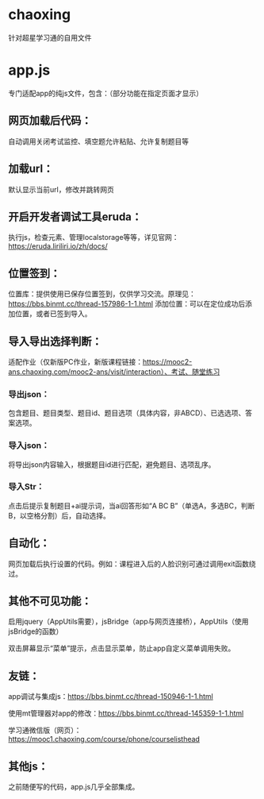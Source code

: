 # chaoxing
针对超星学习通的自用文件
# app.js
专门适配app的纯js文件，包含：（部分功能在指定页面才显示）
## 网页加载后代码：
自动调用关闭考试监控、填空题允许粘贴、允许复制题目等

## 加载url：
默认显示当前url，修改并跳转网页

## 开启开发者调试工具eruda：
执行js，检查元素、管理localstorage等等，详见官网：https://eruda.liriliri.io/zh/docs/

## 位置签到：
位置库：提供使用已保存位置签到，仅供学习交流。原理见：https://bbs.binmt.cc/thread-157986-1-1.html
添加位置：可以在定位成功后添加位置，或者已签到导入。

## 导入导出选择判断：
适配作业（仅新版PC作业，新版课程链接：https://mooc2-ans.chaoxing.com/mooc2-ans/visit/interaction）、考试、随堂练习
### 导出json：
包含题目、题目类型、题目id、题目选项（具体内容，非ABCD）、已选选项、答案选项。
### 导入json：
将导出json内容输入，根据题目id进行匹配，避免题目、选项乱序。
### 导入Str：
点击后提示复制题目+ai提示词，当ai回答形如“A BC B”（单选A，多选BC，判断B，以空格分割）后，自动选择。

## 自动化：
网页加载后执行设置的代码。例如：课程进入后的人脸识别可通过调用exit函数绕过。

## 其他不可见功能：
启用jquery（AppUtils需要），jsBridge（app与网页连接桥），AppUtils（使用jsBridge的函数）

双击屏幕显示“菜单”提示，点击显示菜单，防止app自定义菜单调用失败。

## 友链：
app调试与集成js：https://bbs.binmt.cc/thread-150946-1-1.html

使用mt管理器对app的修改：https://bbs.binmt.cc/thread-145359-1-1.html

学习通微信版（网页）：https://mooc1.chaoxing.com/course/phone/courselisthead

## 其他js：
之前随便写的代码，app.js几乎全部集成。
